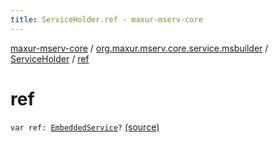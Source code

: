 ```yaml
---
title: ServiceHolder.ref - maxur-mserv-core
---
```


[maxur-mserv-core](../../index.html) / [org.maxur.mserv.core.service.msbuilder](../index.html) / [ServiceHolder](index.html) / [ref](.)

# ref

`var ref: `[`EmbeddedService`](../../org.maxur.mserv.core.embedded/-embedded-service/index.html)`?` [(source)](https://github.com/myunusov/maxur-mserv/tree/master/maxur-mserv-core/src/main/kotlin/org/maxur/mserv/core/service/msbuilder/MicroServiceBuilder.kt#L121)